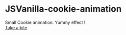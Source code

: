 # JSVanilla-cookie-animation

Small Cookie animation. Yummy effect !\
[Take a bite](https://adelevrc.github.io/JSVanilla-cookie-animation/)
